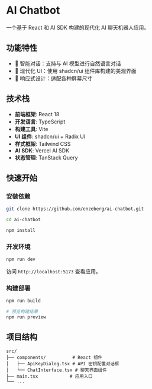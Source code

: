 # AI Chatbot

一个基于 React 和 AI SDK 构建的现代化 AI 聊天机器人应用。

## 功能特性

- 🤖 智能对话：支持与 AI 模型进行自然语言对话
- 🎨 现代化 UI：使用 shadcn/ui 组件库构建的美观界面
- 📱 响应式设计：适配各种屏幕尺寸

## 技术栈

- **前端框架**: React 18
- **开发语言**: TypeScript
- **构建工具**: Vite
- **UI 组件**: shadcn/ui + Radix UI
- **样式框架**: Tailwind CSS
- **AI SDK**: Vercel AI SDK
- **状态管理**: TanStack Query

## 快速开始

### 安装依赖

```bash
git clone https://github.com/enzeberg/ai-chatbot.git

cd ai-chatbot

npm install
```

### 开发环境

```bash
npm run dev
```

访问 `http://localhost:5173` 查看应用。

### 构建部署

```bash
npm run build

# 预览构建结果
npm run preview
```

## 项目结构

```
src/
├── components/          # React 组件
│   ├── ApiKeyDialog.tsx # API 密钥配置对话框
│   └── ChatInterface.tsx # 聊天界面组件
├── main.tsx            # 应用入口
└── ...
```

